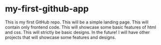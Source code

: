 # my-first-github-app
This is my first GitHub repo. This will be a simple landing page.
This will contain only frontend code.
This will showcase some basic features of html and css.
This will strictly be basic designs.
In the future! I will have other projects that will showcase some features and designs.
